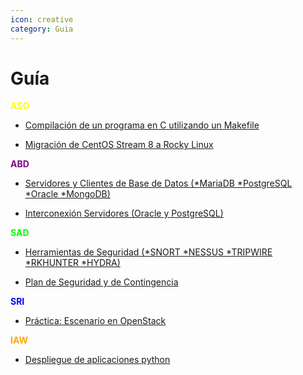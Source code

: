 ```yaml
---
icon: creative
category: Guia
---
```


# Guía

<font color="#FFFF00">**ASO**</font>

- [Compilación de un programa en C utilizando un Makefile](makefile.md)

- [Migración de CentOS Stream 8 a Rocky Linux](migracionrocky.md)

<font color="#800080">**ABD**</font>

- [Servidores y Clientes de Base de Datos (*MariaDB *PostgreSQL *Oracle *MongoDB)](ABD.md)

- [Interconexión Servidores (Oracle y PostgreSQL)](orcl-psql.md)

<font color="#00ff00">**SAD**</font>

- [Herramientas de Seguridad (*SNORT *NESSUS *TRIPWIRE *RKHUNTER *HYDRA)](https://www.dropbox.com/s/84gl6ea0ls0xksy/Plantilla%20Trabajo%20Grupal%201.pdf?dl=0)

- [Plan de Seguridad y de Contingencia](https://www.dropbox.com/s/th00q6nun0ekmam/Plan%20de%20Seguridad%20y%20de%20Contingencia%28Mar%C3%ADa-Iv%C3%A1n-%C3%93scar%29.pdf?dl=0)

<font color="#0000FF">**SRI**</font>

- [Práctica: Escenario en OpenStack]()

<font color="#FFA500">**IAW**</font>

- [Despliegue de aplicaciones python](django.md)